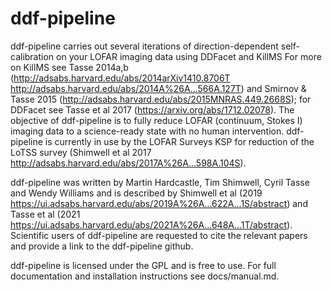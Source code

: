 # ddf-pipeline

ddf-pipeline carries out several iterations of direction-dependent
self-calibration on your LOFAR imaging data using DDFacet and KillMS
For more on KillMS see Tasse 2014a,b
(http://adsabs.harvard.edu/abs/2014arXiv1410.8706T
http://adsabs.harvard.edu/abs/2014A%26A...566A.127T) and Smirnov &
Tasse 2015 (http://adsabs.harvard.edu/abs/2015MNRAS.449.2668S); for
DDFacet see Tasse et al 2017 (https://arxiv.org/abs/1712.02078). The objective of ddf-pipeline is to
fully reduce LOFAR (continuum, Stokes I) imaging data to a
science-ready state with no human intervention. ddf-pipeline is
currently in use by the LOFAR Surveys KSP for reduction of the LoTSS
survey (Shimwell et al 2017
http://adsabs.harvard.edu/abs/2017A%26A...598A.104S).

ddf-pipeline was written by Martin Hardcastle, Tim Shimwell, Cyril
Tasse and Wendy Williams and is described by Shimwell et al (2019 https://ui.adsabs.harvard.edu/abs/2019A%26A...622A...1S/abstract) and Tasse et al (2021 https://ui.adsabs.harvard.edu/abs/2021A%26A...648A...1T/abstract).
Scientific users of ddf-pipeline are requested to cite the relevant
papers and provide a link to the ddf-pipeline github.

ddf-pipeline is licensed under the GPL and is free to use. For full
documentation and installation instructions
see docs/manual.md.
